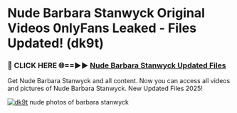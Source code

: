 # Nude Barbara Stanwyck Original Videos 0nlyFans Leaked - Files Updated! (dk9t)

<h3>🔴 CLICK HERE 🌐==►► <a href="https://tinyurl.com/5h6xmrr3" rel="nofollow">Nude Barbara Stanwyck Updated Files</a></h3>

Get Nude Barbara Stanwyck and all content. Now you can access all videos and pictures of Nude Barbara Stanwyck. New Updated Files 2025!

[![dk9t](https://i.imgur.com/KVD873Z.gif)](https://tinyurl.com/5h6xmrr3)
nude photos of barbara stanwyck